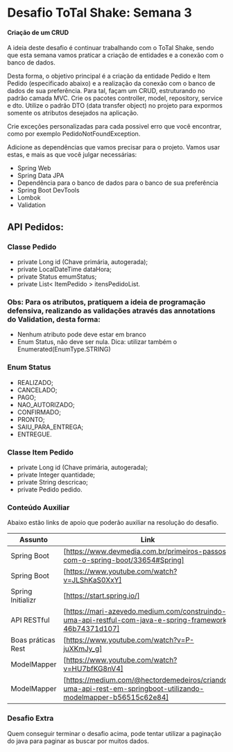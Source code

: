 # Desafio ToTal Shake: Semana 3

#### Criação de um CRUD

A ideia deste desafio é continuar trabalhando com o ToTal Shake, sendo que esta semana vamos praticar a criação de entidades e a conexão com o banco de dados.

Desta forma, o objetivo principal é a criação da entidade Pedido e Item Pedido (especificado abaixo) e a realização da conexão com o banco de dados de sua preferência. Para tal, façam um CRUD, estruturando no padrão camada MVC. Crie os pacotes controller, model, repository, service e dto. Utilize o padrão DTO (data transfer object) no projeto para expormos somente os atributos desejados na aplicação.

Crie exceções personalizadas para cada possivel erro que você encontrar, como por exemplo PedidoNotFoundException.

Adicione as dependências que vamos precisar para o projeto. Vamos usar estas, e mais as que você julgar necessárias: 

- Spring Web
- Spring Data JPA
- Dependência para o banco de dados para o banco de sua preferência
- Spring Boot DevTools
- Lombok
- Validation

## API Pedidos:

### Classe Pedido
- private Long id (Chave primária, autogerada);
- private LocalDateTime dataHora;
- private Status emumStatus;
- private List< ItemPedido > itensPedidoList.

 ### Obs: Para os atributos, pratiquem a ideia de programação defensiva, realizando as validações através das annotations do Validation, desta forma:
- Nenhum atributo pode deve estar em branco
- Enum Status, não deve ser nula. Dica: utilizar também o Enumerated(EnumType.STRING)

### Enum Status
- REALIZADO;
- CANCELADO;
- PAGO;
- NAO_AUTORIZADO;
- CONFIRMADO;
- PRONTO;
- SAIU_PARA_ENTREGA;
- ENTREGUE.

### Classe Item Pedido
- private Long id (Chave primária, autogerada);
- private Integer quantidade;
- private String descricao;
- private Pedido pedido.


### Conteúdo Auxiliar
Abaixo estão links de apoio que poderão auxiliar na resolução do desafio.

| Assunto | Link |
| ------ | ------ |
| Spring Boot | [https://www.devmedia.com.br/primeiros-passos-com-o-spring-boot/33654#Spring] |
| Spring Boot | [https://www.youtube.com/watch?v=JLShKaS0XxY] |
| Spring Initializr | [https://start.spring.io/] |
| API RESTful | [https://mari-azevedo.medium.com/construindo-uma-api-restful-com-java-e-spring-framework-46b74371d107] |
| Boas práticas Rest | [https://www.youtube.com/watch?v=P-juXKmJy_g] |
| ModelMapper | [https://www.youtube.com/watch?v=HU7bfKG8nV4] |
| ModelMapper| [https://medium.com/@hectordemedeiros/criando-uma-api-rest-em-springboot-utilizando-modelmapper-b56515c62e84] |

### Desafio Extra
Quem conseguir terminar o desafio acima, pode tentar utilizar a paginação do java para paginar as buscar por muitos dados.
